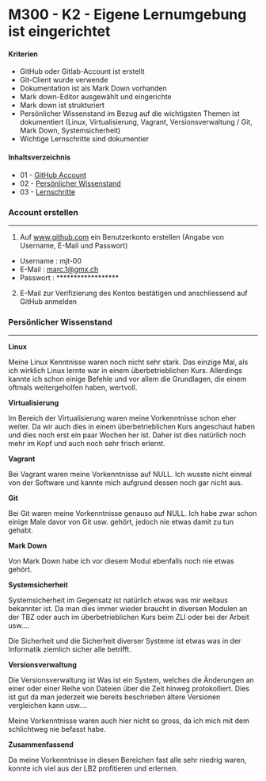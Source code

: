 
M300 - K2 - Eigene Lernumgebung ist eingerichtet
===================

#### Kriterien

* GitHub oder Gitlab-Account ist erstellt
* Git-Client wurde verwende
* Dokumentation ist als Mark Down vorhanden
* Mark down-Editor ausgewählt und eingerichte
* Mark down ist strukturiert
* Persönlicher Wissenstand im Bezug auf die wichtigsten Themen ist dokumentiert (Linux, Virtualisierung, Vagrant, Versionsverwaltung /  Git, Mark Down, Systemsicherheit)
* Wichtige Lernschritte sind dokumentier

#### Inhaltsverzeichnis

* 01 - [GitHub Account](#-01---github-account)
* 02 - [Persönlicher Wissenstand](#-02---Persönlicher-Wissenstand)
* 03 - [Lernschritte](#-03---Lernschritte)






### Account erstellen
***
1. Auf www.github.com ein Benutzerkonto erstellen (Angabe von Username, E-Mail und Passwort)
* Username  : mjt-00
* E-Mail    : marc.1@gmx.ch
* Passwort  : ******************
2. E-Mail zur Verifizierung des Kontos bestätigen und anschliessend auf GitHub anmelden

### Persönlicher Wissenstand
***
**Linux**

Meine Linux Kenntnisse waren noch nicht sehr stark. Das einzige Mal, als ich
wirklich Linux lernte war in einem überbetrieblichen Kurs. Allerdings kannte ich
schon einige Befehle und vor allem die Grundlagen, die einem oftmals
weitergeholfen haben, wertvoll.

**Virtualisierung**

Im Bereich der Virtualisierung waren meine Vorkenntnisse schon eher weiter. Da
wir auch dies in einem überbetrieblichen Kurs angeschaut haben und dies noch
erst ein paar Wochen her ist. Daher ist dies natürlich noch mehr im Kopf und
auch noch sehr frisch erlernt.

**Vagrant**

Bei Vagrant waren meine Vorkenntnisse auf NULL. Ich wusste nicht einmal von der
Software und kannte mich aufgrund dessen noch gar nicht aus.

**Git**

Bei Git waren meine Vorkenntnisse genauso auf NULL. Ich habe zwar schon einige
Male davor von Git usw. gehört, jedoch nie etwas damit zu tun gehabt.

**Mark Down**

Von Mark Down habe ich vor diesem Modul ebenfalls noch nie etwas gehört.

**Systemsicherheit**

Systemsicherheit im Gegensatz ist natürlich etwas was mir weitaus bekannter ist.
Da man dies immer wieder braucht in diversen Modulen an der TBZ oder auch im
überbetrieblichen Kurs beim ZLI oder bei der Arbeit usw….

Die Sicherheit und die Sicherheit diverser Systeme ist etwas was in der
Informatik ziemlich sicher alle betrifft.

**Versionsverwaltung**

Die Versionsverwaltung ist Was ist ein System, welches die Änderungen an einer
oder einer Reihe von Dateien über die Zeit hinweg protokolliert. Dies ist gut da
man jederzeit wie bereits beschrieben ältere Versionen vergleichen kann usw….

Meine Vorkenntnisse waren auch hier nicht so gross, da ich mich mit dem
schlichtweg nie befasst habe.

**Zusammenfassend**

Da meine Vorkenntnisse in diesen Bereichen fast alle sehr niedrig waren, konnte
ich viel aus der LB2 profitieren und erlernen.




 
